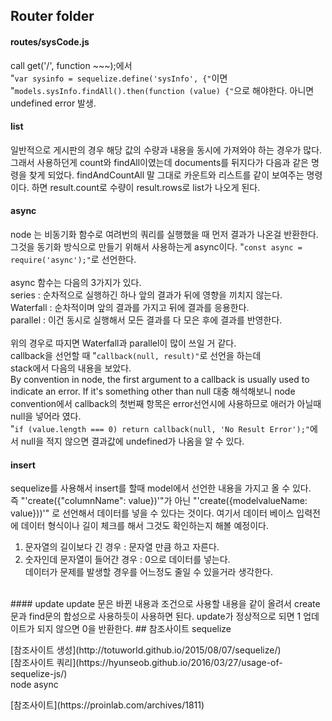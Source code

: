 ## Router folder
#### routes/sysCode.js
call get('/', function ~~~);에서<br>
"`var sysinfo = sequelize.define('sysInfo', {"`이면<br>
"`models.sysInfo.findAll().then(function (value) {"`으로 해야한다. 아니면 undefined error 발생.
#### list
일반적으로 게시판의 경우 해당 값의 수량과 내용을 동시에 가져와야 하는 경우가 많다.
그래서 사용하던게 count와 findAll이였는데 documents를 뒤지다가 다음과 같은
명령을 찾게 되었다. findAndCountAll 말 그대로 카운트와 리스트를 같이 보여주는
명령이다.
하면 result.count로 수량이 result.rows로 list가 나오게 된다.
#### async
node 는 비동기화 함수로 여려번의 쿼리를 실행했을 때 먼저 결과가 나온걸 반환한다.<br>
그것을 동기화 방식으로 만들기 위해서 사용하는게 async이다. 
"`const async = require('async');"`로 선언한다.<br>
<br>
async 함수는 다음의 3가지가 있다.<br>
series : 순차적으로 실행하긴 하나 앞의 결과가 뒤에 영향을 끼치지 않는다.<br>
Waterfall : 순차적이며 앞의 결과를 가지고 뒤에 결과를 응용한다.<br>
parallel : 이건 동시로 실행해서 모든 결과를 다 모은 후에 결과를 반영한다.<br>
<br>
위의 경우로 따지면 Waterfall과 parallel이 많이 쓰일 거 같다.<br>
callback을 선언할 때 "`callback(null, result)"`로 선언을 하는데<br>
stack에서 다음의 내용을 보았다.<br>
By convention in node, the first argument to a callback is usually used to indicate an error. If it's something other than null
대충 해석해보니 node convention에서 callback의 첫번째 항목은 error선언시에 사용하므로 애러가 아닐때 null을 넣어라 였다.<br>
"`if (value.length === 0) return callback(null, 'No Result Error');"`에서 null을 적지 않으면 결과값에 undefined가 나옴을 알 수 있다.
<br>
#### insert
sequelize를 사용해서 insert를 할때 model에서 선언한 내용을 가지고 올 수 있다.<br>
즉 "'create({"columnName": value})'"가 아닌 "'create({modelvalueName: value}))'"
로 선언해서 데이터를 넣을 수 있다는 것이다. 여기서 데이터 베이스 입력전에 데이터 형식이나 길이 체크를 해서
그것도 확인하는지 해볼 예정이다.<br>
1. 문자열의 길이보다 긴 경우 : 문자열 만큼 하고 자른다.
2. 숫자인데 문자열이 들어간 경우 : 0으로 데이터를 넣는다.<br>
데이터가 문제를 발생할 경우를 어느정도 줄일 수 있을거라 생각한다.
<br>
#### update
update 문은 바뀐 내용과 조건으로 사용할 내용을 같이 올려서 create문과 find문의
합성으로 사용하듯이 사용하면 된다.
update가 정상적으로 되면 1 업데이트가 되지 않으면 0을 반환한다.
## 참조사이트
 sequelize<p>
 [참조사이트 생성](http://totuworld.github.io/2015/08/07/sequelize/)<br>
 [참조사이트 쿼리](https://hyunseob.github.io/2016/03/27/usage-of-sequelize-js/)<br>
 node async<p>
 [참조사이트](https://proinlab.com/archives/1811)<br>
